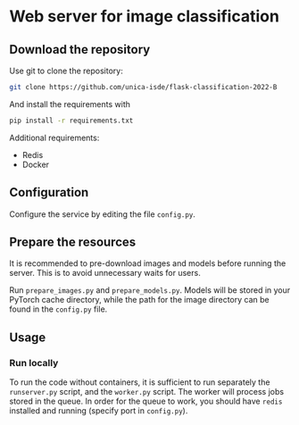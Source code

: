 # Web server for image classification


## Download the repository

Use git to clone the repository:

```bash
git clone https://github.com/unica-isde/flask-classification-2022-B
```

And install the requirements with 

```bash
pip install -r requirements.txt
```

Additional requirements:
* Redis
* Docker

## Configuration

Configure the service by editing the file `config.py`.

## Prepare the resources

It is recommended to pre-download images and models before running 
the server. This is to avoid unnecessary waits for users.

Run `prepare_images.py` and `prepare_models.py`. Models will 
be stored in your PyTorch cache directory, while the path for 
the image directory can be found in the `config.py` file. 

## Usage

### Run locally

To run the code without containers, it is sufficient to run 
separately the `runserver.py` script, and the `worker.py` 
script. The worker will process jobs stored in the queue. 
In order for the queue to work, you should have `redis`  
installed and running (specify port in `config.py`). 

